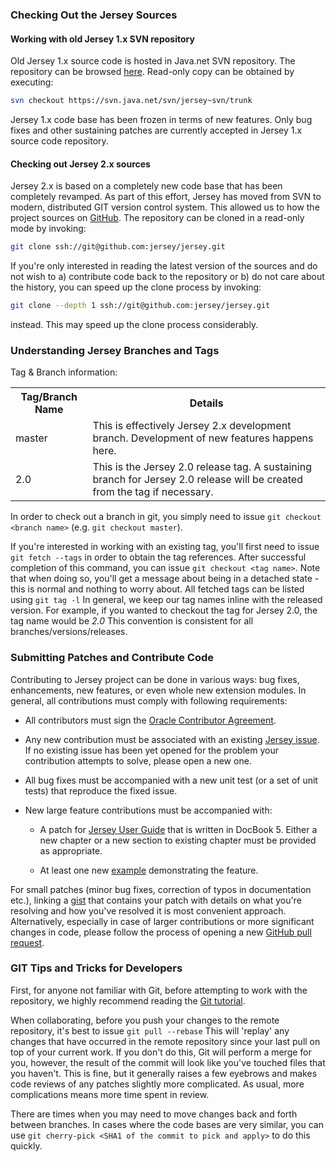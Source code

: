 ### Checking Out the Jersey Sources

#### Working with old Jersey 1.x SVN repository

Old Jersey 1.x source code is hosted in Java.net SVN repository. The repository can be browsed
[here][jerseysvn]. Read-only copy can be obtained by executing:

```bash
svn checkout https://svn.java.net/svn/jersey~svn/trunk
```
Jersey 1.x code base has been frozen in terms of new features. Only bug fixes and other sustaining
patches are currently accepted in Jersey 1.x source code repository.

#### Checking out Jersey 2.x sources

Jersey 2.x is based on a completely new code base that has been completely revamped.
As part of this effort, Jersey has moved from SVN to modern, distributed  GIT version control system.
This allowed us to how the project sources on [GitHub][jerseygh]. The repository can be cloned
in a read-only mode by invoking:

```bash
git clone ssh://git@github.com:jersey/jersey.git
```

If you're only interested in reading the latest version of the sources and do not wish
to a) contribute code back to the repository or b) do not care about the history,
you can speed up the clone process by invoking:

```bash
git clone --depth 1 ssh://git@github.com:jersey/jersey.git
```
instead. This may speed up the clone process considerably.

### Understanding Jersey Branches and Tags

Tag & Branch information:

<table>
    <tr>
        <th>Tag/Branch Name</th>
        <th>Details</th>
    </tr>
    <tr>
        <td>master</td>
        <td>This is effectively Jersey 2.x development branch. Development of new features happens here.</td>
    </tr>
    <tr>
        <td>2.0</td>
        <td>This is the Jersey 2.0 release tag. A sustaining branch for Jersey 2.0
        release will be created from the tag if necessary.</td>
    </tr>
</table>

In order to check out a branch in git, you simply need to issue
`git checkout <branch name>` (e.g. `git checkout master`).

If you're interested in working with an existing tag, you'll first need to issue
`git fetch --tags` in order to obtain the tag references.  After successful completion
of this command, you can issue `git checkout <tag name>`. Note that when doing so, you'll
get a message about being in a detached state - this is normal and nothing to worry about.
All fetched tags can be listed using `git tag -l` In general, we keep our tag names
inline with the released version.  For example, if you wanted to checkout the tag
for Jersey 2.0, the tag name would be *2.0* This convention is consistent for
all branches/versions/releases.

### Submitting Patches and Contribute Code

Contributing to Jersey project can be done in various ways: bug fixes, enhancements, new features,
or even whole new extension modules. In general, all contributions must comply with following
requirements:

*   All contributors must sign the [Oracle Contributor Agreement][oca].

*   Any new contribution must be associated with an existing [Jersey issue][jersey-jira].
    If no existing issue has been yet opened for the problem your contribution attempts to solve,
    please open a new one.

*   All bug fixes must be accompanied with a new unit test (or a set of unit tests) that
    reproduce the fixed issue.

*   New large feature contributions must be accompanied with:

    *   A patch for [Jersey User Guide][jug-sources] that is written in DocBook 5. Either a
        new chapter or a new section to existing chapter must be provided as appropriate.

    *   At least one new [example][jersey-examples] demonstrating the feature.

For small patches (minor bug fixes, correction of typos in documentation etc.), linking a
[gist][gist] that contains your patch with details on what you\'re resolving and how you\'ve
resolved it is most convenient approach. Alternatively, especially in case of larger contributions
or more significant changes in code, please follow the process of opening a new
[GitHub pull request][gpr].

### GIT Tips and Tricks for Developers

First, for anyone not familiar with Git, before attempting to work with the repository,
we highly recommend reading the [Git tutorial][gitorial].

When collaborating, before you push your changes to the remote repository, it's best
to issue `git pull --rebase` This will 'replay' any changes that have occurred in the
remote repository since your last pull on top of your current work.  If you don't do this,
Git will perform a merge for you, however, the result of the commit will look like
you've touched files that you haven't.  This is fine, but it generally raises a few eyebrows
and makes code reviews of any patches slightly more complicated. As usual, more complications
means more time spent in review.

There are times when you may need to move changes back and forth between branches.
In cases where the code bases are very similar, you can use
`git cherry-pick <SHA1 of the commit to pick and apply>` to do this quickly.



[gist]: https://gist.github.com/
[gitorial]: http://schacon.github.com/git/gittutorial.html
[gpr]: https://help.github.com/articles/using-pull-requests
[oca]: http://www.oracle.com/technetwork/community/oca-486395.html

[jersey-jira]: http://java.net/jira/browse/JERSEY
[jersey-examples]: https://github.com/jersey/jersey/tree/master/examples/
[jerseygh]: http://github.com/jersey/jersey/
[jerseysvn]: http://java.net/projects/jersey/sources/svn/show/
[jug-sources]: https://github.com/jersey/jersey/tree/master/docs/src/main/docbook/
